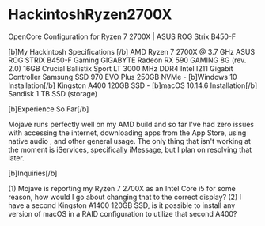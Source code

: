 # HackintoshRyzen2700X
OpenCore Configuration for Ryzen 7 2700X | ASUS ROG Strix B450-F

[b]My Hackintosh Specifications [/b]
AMD Ryzen 7 2700X @ 3.7 GHz
ASUS ROG STRIX B450-F Gaming
GIGABYTE Radeon RX 590 GAMING 8G (rev. 2.0)
16GB Crucial Ballistix Sport LT 3000 MHz DDR4
Intel I211 Gigabit Controller
Samsung SSD 970 EVO Plus 250GB NVMe - [b]Windows 10 Installation[/b]
Kingston A400 120GB SSD - [b]macOS 10.14.6 Installation[/b]
Sandisk 1 TB SSD (storage)

[b]Experience So Far[/b]

Mojave runs perfectly well on my AMD build and so far I've had zero issues with accessing the internet, downloading apps from the App Store, using native audio , and other general usage. The only thing that isn't working at the moment is iServices, specifically iMessage, but I plan on resolving that later. 

[b]Inquiries[/b]

(1) Mojave is reporting my Ryzen 7 2700X as an Intel Core i5 for some reason, how would I go about changing that to the correct display?
(2) I have a second Kingston A1400 120GB SSD, is it possible to install any version of macOS in a RAID configuration to utilize that second A400?
